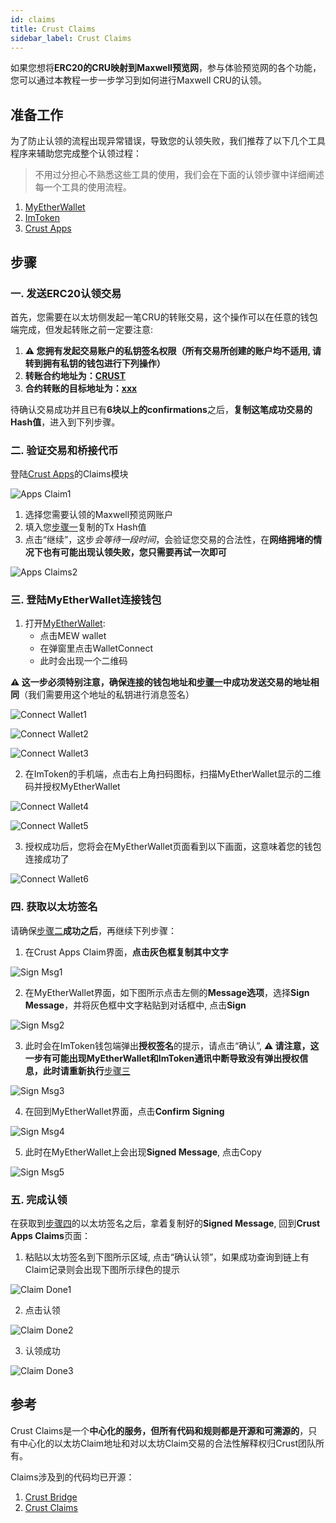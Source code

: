 ```yaml
---
id: claims
title: Crust Claims
sidebar_label: Crust Claims
---
```


如果您想将**ERC20的CRU映射到Maxwell预览网**，参与体验预览网的各个功能，您可以通过本教程一步一步学习到如何进行Maxwell CRU的认领。

## 准备工作

为了防止认领的流程出现异常错误，导致您的认领失败，我们推荐了以下几个工具程序来辅助您完成整个认领过程：

> 不用过分担心不熟悉这些工具的使用，我们会在下面的认领步骤中详细阐述每一个工具的使用流程。

1. [MyEtherWallet](https://www.myetherwallet.com/interface/dashboard)
2. [ImToken](https://token.im/)
3. [Crust Apps](https://apps.crust.network/)

## 步骤

### 一. 发送ERC20认领交易

首先，您需要在以太坊侧发起一笔CRU的转账交易，这个操作可以在任意的钱包端完成，但发起转账之前一定要注意:

1. **⚠️ 您拥有发起交易账户的私钥签名权限（所有交易所创建的账户均不适用, 请转到拥有私钥的钱包进行下列操作）**
2. **转账合约地址为：[CRUST](https://etherscan.io/token/0x32a7C02e79c4ea1008dD6564b35F131428673c41)**
3. **合约转账的目标地址为：[xxx]()**

待确认交易成功并且已有**6块以上的confirmations**之后，**复制这笔成功交易的Hash值**，进入到下列步骤。

### 二. 验证交易和桥接代币

登陆[Crust Apps](https://apps.crust.network/#/claims)的Claims模块

![Apps Claim1](assets/claims/apps_claims1.png)

1. 选择您需要认领的Maxwell预览网账户
2. 填入您[步骤一](#一-发送erc20认领交易)复制的Tx Hash值
3. 点击“继续”，这步*会等待一段时间*，会验证您交易的合法性，在**网络拥堵的情况下也有可能出现认领失败，您只需要再试一次即可**

![Apps Claims2](assets/claims/apps_claims2.png)

### 三. 登陆MyEtherWallet连接钱包

1. 打开[MyEtherWallet](https://www.myetherwallet.com/access-my-wallet):
    - 点击MEW wallet
    - 在弹窗里点击WalletConnect
    - 此时会出现一个二维码

**⚠️ 这一步必须特别注意，确保连接的钱包地址和[步骤一](#一-发送erc20认领交易)中成功发送交易的地址相同**（我们需要用这个地址的私钥进行消息签名）

![Connect Wallet1](assets/claims/connect_wallet1.jpg)

![Connect Wallet2](assets/claims/connect_wallet2.jpg)

![Connect Wallet3](assets/claims/connect_wallet3.png)

2. 在ImToken的手机端，点击右上角扫码图标，扫描MyEtherWallet显示的二维码并授权MyEtherWallet

![Connect Wallet4](assets/claims/connect_wallet4.jpg)

![Connect Wallet5](assets/claims/connect_wallet5.jpg)

3. 授权成功后，您将会在MyEtherWallet页面看到以下画面，这意味着您的钱包连接成功了

![Connect Wallet6](assets/claims/connect_wallet6.jpg)

### 四. 获取以太坊签名

请确保[步骤二](#二-验证交易和桥接代币)**成功之后**，再继续下列步骤：

1. 在Crust Apps Claim界面，**点击灰色框复制其中文字**

![Sign Msg1](assets/claims/sign_msg1.jpg)

2. 在MyEtherWallet界面，如下图所示点击左侧的**Message选项**，选择**Sign Message**，并将灰色框中文字粘贴到对话框中, 点击**Sign**

![Sign Msg2](assets/claims/sign_msg2.jpg)

3. 此时会在ImToken钱包端弹出**授权签名**的提示，请点击“确认”, **⚠️ 请注意，这一步有可能出现MyEtherWallet和ImToken通讯中断导致没有弹出授权信息，此时请重新执行**[步骤三](#三-登陆myetherwallet连接钱包)

![Sign Msg3](assets/claims/sign_msg3.jpg)

4. 在回到MyEtherWallet界面，点击**Confirm Signing**

![Sign Msg4](assets/claims/sign_msg4.jpg)

5. 此时在MyEtherWallet上会出现**Signed Message**, 点击Copy

![Sign Msg5](assets/claims/sign_msg5.jpg)

### 五. 完成认领

在获取到[步骤四](#四-获取以太坊签名
)的以太坊签名之后，拿着复制好的**Signed Message**, 回到**Crust Apps Claims**页面：

1. 粘贴以太坊签名到下图所示区域, 点击“确认认领”，如果成功查询到链上有Claim记录则会出现下图所示绿色的提示

![Claim Done1](assets/claims/claim_done1.jpg)

2. 点击认领

![Claim Done2](assets/claims/claim_done2.jpg)

3. 认领成功

![Claim Done3](assets/claims/claim_done3.jpg)

## 参考

Crust Claims是一个**中心化的服务，但所有代码和规则都是开源和可溯源的**，只有中心化的以太坊Claim地址和对以太坊Claim交易的合法性解释权归Crust团队所有。

Claims涉及到的代码均已开源：

1. [Crust Bridge](https://github.com/decloudf/crust-bridge)
2. [Crust Claims](https://github.com/crustio/crust/tree/master/cstrml/claims)